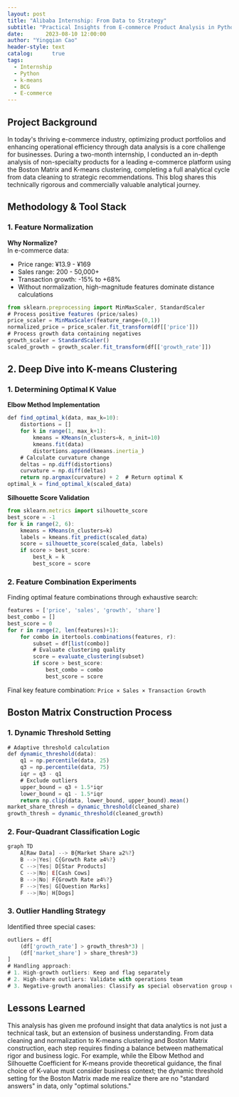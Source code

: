 ```yaml
---
layout: post
title: "Alibaba Internship: From Data to Strategy"
subtitle: "Practical Insights from E-commerce Product Analysis in Python"
date:       2023-08-10 12:00:00
author: "Yingqian Cao"
header-style: text
catalog:      true
tags:
  - Internship
  - Python
  - k-means
  - BCG
  - E-commerce
---
```


## Project Background

In today's thriving e-commerce industry, optimizing product portfolios and enhancing operational 
efficiency through data analysis is a core challenge for businesses. During a two-month internship, 
I conducted an in-depth analysis of non-specialty products for a leading e-commerce platform using 
the Boston Matrix and K-means clustering, completing a full analytical cycle from data cleaning to 
strategic recommendations. This blog shares this technically rigorous and commercially valuable 
analytical journey.


## Methodology & Tool Stack

### 1. Feature Normalization
**Why Normalize?**  
In e-commerce data:
- Price range: ¥13.9 - ¥169  
- Sales range: 200 - 50,000+  
- Transaction growth: -15% to +68%  
- Without normalization, high-magnitude features dominate distance calculations
```ts
from sklearn.preprocessing import MinMaxScaler, StandardScaler
# Process positive features (price/sales)
price_scaler = MinMaxScaler(feature_range=(0,1)) 
normalized_price = price_scaler.fit_transform(df[['price']])
# Process growth data containing negatives
growth_scaler = StandardScaler()
scaled_growth = growth_scaler.fit_transform(df[['growth_rate']])
```

## 2. Deep Dive into K-means Clustering
### 1. Determining Optimal K Value
**Elbow Method Implementation**
```ts
def find_optimal_k(data, max_k=10):
    distortions = []
    for k in range(1, max_k+1):
        kmeans = KMeans(n_clusters=k, n_init=10)
        kmeans.fit(data)
        distortions.append(kmeans.inertia_)
    # Calculate curvature change
    deltas = np.diff(distortions)
    curvature = np.diff(deltas)
    return np.argmax(curvature) + 2  # Return optimal K
optimal_k = find_optimal_k(scaled_data)  
```
**Silhouette Score Validation**
```ts
from sklearn.metrics import silhouette_score
best_score = -1
for k in range(2, 6):
    kmeans = KMeans(n_clusters=k)
    labels = kmeans.fit_predict(scaled_data)
    score = silhouette_score(scaled_data, labels)
    if score > best_score:
        best_k = k
        best_score = score
```
### 2. Feature Combination Experiments
Finding optimal feature combinations through exhaustive search:
```ts
features = ['price', 'sales', 'growth', 'share']
best_combo = []
best_score = 0
for r in range(2, len(features)+1):
    for combo in itertools.combinations(features, r):
        subset = df[list(combo)]
        # Evaluate clustering quality
        score = evaluate_clustering(subset)
        if score > best_score:
            best_combo = combo
            best_score = score
```
Final key feature combination:
`Price × Sales × Transaction Growth`

## Boston Matrix Construction Process
### 1. Dynamic Threshold Setting
```ts
# Adaptive threshold calculation
def dynamic_threshold(data):
    q1 = np.percentile(data, 25)
    q3 = np.percentile(data, 75)
    iqr = q3 - q1
    # Exclude outliers
    upper_bound = q3 + 1.5*iqr
    lower_bound = q1 - 1.5*iqr
    return np.clip(data, lower_bound, upper_bound).mean()
market_share_thresh = dynamic_threshold(cleaned_share)
growth_thresh = dynamic_threshold(cleaned_growth)
```
### 2. Four-Quadrant Classification Logic
```ts
graph TD
    A[Raw Data] --> B{Market Share ≥2%?}
    B -->|Yes| C{Growth Rate ≥4%?}
    C -->|Yes| D[Star Products]
    C -->|No| E[Cash Cows]
    B -->|No| F{Growth Rate ≥4%?}
    F -->|Yes| G[Question Marks]
    F -->|No| H[Dogs]
```
### 3. Outlier Handling Strategy
Identified three special cases:
```ts
outliers = df[
    (df['growth_rate'] > growth_thresh*3) | 
    (df['market_share'] > share_thresh*3)
]
# Handling approach:
# 1. High-growth outliers: Keep and flag separately
# 2. High-share outliers: Validate with operations team
# 3. Negative-growth anomalies: Classify as special observation group under Dogs
```




## Lessons Learned

This analysis has given me profound insight that data analytics is not just a technical task,
but an extension of business understanding. From data cleaning and normalization to K-means clustering 
and Boston Matrix construction, each step requires finding a balance between mathematical rigor and business 
logic. For example, while the Elbow Method and Silhouette Coefficient for K-means provide theoretical guidance,
the final choice of K-value must consider business context; the dynamic threshold setting for the Boston Matrix 
made me realize there are no "standard answers" in data, only "optimal solutions."  


